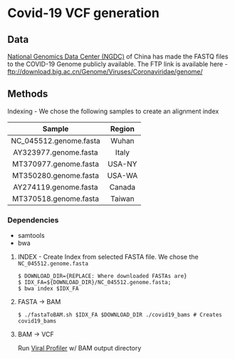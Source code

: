 # Covid-19 VCF generation

## Data
[National Genomics Data Center (NGDC)](https://bigd.big.ac.cn/ncov) of China has made the FASTQ files to the COVID-19 Genome publicly available. The FTP link is available here - ftp://download.big.ac.cn/Genome/Viruses/Coronaviridae/genome/

## Methods
Indexing - We chose the following samples to create an alignment index

|         Sample         | Region |
|:----------------------:|:------:|
| NC_045512.genome.fasta |  Wuhan |
| AY323977.genome.fasta  |  Italy |
| MT370977.genome.fasta  | USA-NY |
| MT350280.genome.fasta  | USA-WA |
| AY274119.genome.fasta  | Canada |
| MT370518.genome.fasta  | Taiwan |

### Dependencies
* samtools
* bwa

1. INDEX - Create Index from selected FASTA file. We chose the `NC_045512.genome.fasta`
   ```
   $ DOWNLOAD_DIR={REPLACE: Where downloaded FASTAs are}
   $ IDX_FA=${DOWNLOAD_DIR}/NC_045512.genome.fasta;
   $ bwa index $IDX_FA 
   ```

2. FASTA -> BAM
    ```
    $ ./fastaToBAM.sh $IDX_FA $DOWNLOAD_DIR ./covid19_bams # Creates covid19_bams
    ```

3. BAM -> VCF

    Run [Viral Profiler](https://github.com/DavidStreid/viral-profiler) w/ BAM output directory
